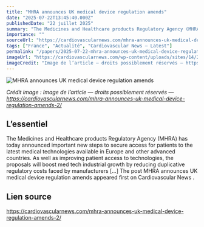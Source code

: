 ```yaml
---
title: "MHRA announces UK medical device regulation amends"
date: "2025-07-22T13:45:40.000Z"
publishedDate: "22 juillet 2025"
summary: "The Medicines and Healthcare products Regulatory Agency (MHRA) has today announced important new steps to secure access for patients to the latest medical technologies available in Europe and other advanced countries. As well as improving patient access to technologies, the proposals will boost med tech industrial growth by reducing duplicative regulatory costs faced by manufacturers [&#8230;] The post MHRA announces UK medical device regulation amends appeared first on Cardiovascular News ."
importance: ""
sourceUrl: "https://cardiovascularnews.com/mhra-announces-uk-medical-device-regulation-amends-2/"
tags: ["France", "Actualité", "Cardiovascular News — Latest"]
permalink: "/papers/2025-07-22-mhra-announces-uk-medical-device-regulation-amends"
imageUrl: "https://cardiovascularnews.com/wp-content/uploads/sites/14/2025/07/arseny-togulev-DE6rYp1nAho-unsplash-1024x576.jpg"
imageCredit: "Image de l’article — droits possiblement réservés — https://cardiovascularnews.com/mhra-announces-uk-medical-device-regulation-amends-2/"
---
```


![MHRA announces UK medical device regulation amends](https://cardiovascularnews.com/wp-content/uploads/sites/14/2025/07/arseny-togulev-DE6rYp1nAho-unsplash-1024x576.jpg)

*Crédit image : Image de l’article — droits possiblement réservés — https://cardiovascularnews.com/mhra-announces-uk-medical-device-regulation-amends-2/*

## L’essentiel

The Medicines and Healthcare products Regulatory Agency (MHRA) has today announced important new steps to secure access for patients to the latest medical technologies available in Europe and other advanced countries. As well as improving patient access to technologies, the proposals will boost med tech industrial growth by reducing duplicative regulatory costs faced by manufacturers [&#8230;] The post MHRA announces UK medical device regulation amends appeared first on Cardiovascular News .

## Lien source

https://cardiovascularnews.com/mhra-announces-uk-medical-device-regulation-amends-2/
